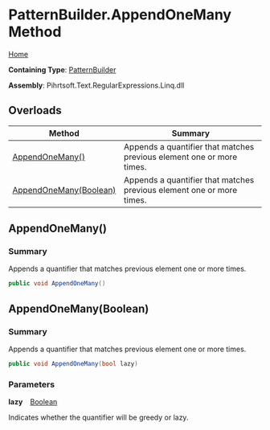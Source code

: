 # PatternBuilder\.AppendOneMany Method

[Home](../../../../../../README.md)

**Containing Type**: [PatternBuilder](../README.md)

**Assembly**: Pihrtsoft\.Text\.RegularExpressions\.Linq\.dll

## Overloads

| Method | Summary |
| ------ | ------- |
| [AppendOneMany()](#Pihrtsoft_Text_RegularExpressions_Linq_PatternBuilder_AppendOneMany) | Appends a quantifier that matches previous element one or more times\. |
| [AppendOneMany(Boolean)](#Pihrtsoft_Text_RegularExpressions_Linq_PatternBuilder_AppendOneMany_System_Boolean_) | Appends a quantifier that matches previous element one or more times\. |

## AppendOneMany\(\) <a name="Pihrtsoft_Text_RegularExpressions_Linq_PatternBuilder_AppendOneMany"></a>

### Summary

Appends a quantifier that matches previous element one or more times\.

```csharp
public void AppendOneMany()
```

## AppendOneMany\(Boolean\) <a name="Pihrtsoft_Text_RegularExpressions_Linq_PatternBuilder_AppendOneMany_System_Boolean_"></a>

### Summary

Appends a quantifier that matches previous element one or more times\.

```csharp
public void AppendOneMany(bool lazy)
```

### Parameters

**lazy** &ensp; [Boolean](https://docs.microsoft.com/en-us/dotnet/api/system.boolean)

Indicates whether the quantifier will be greedy or lazy\.